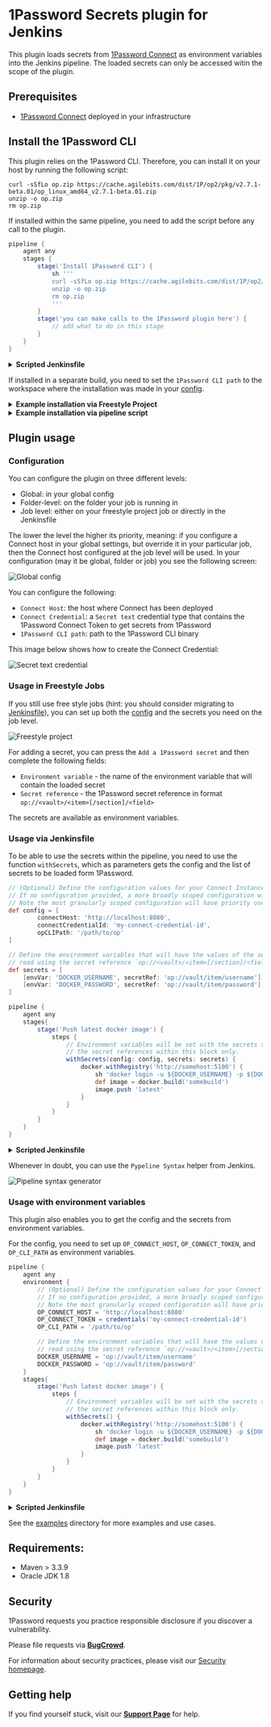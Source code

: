 1Password Secrets plugin for Jenkins
============================

This plugin loads secrets from [1Password Connect](https://1password.com/secrets/) as environment variables into the Jenkins pipeline. The loaded secrets can only be accessed witin the scope of the plugin.

## Prerequisites
- [1Password Connect](https://support.1password.com/secrets-automation/#step-2-deploy-a-1password-connect-server) deployed in your infrastructure

## Install the 1Password CLI

This plugin relies on the 1Password CLI. Therefore, you can install it on your host by running the following script:
```shell
curl -sSfLo op.zip https://cache.agilebits.com/dist/1P/op2/pkg/v2.7.1-beta.01/op_linux_amd64_v2.7.1-beta.01.zip
unzip -o op.zip
rm op.zip
```

If installed within the same pipeline, you need to add the script before any call to the plugin.

```groovy
pipeline {
    agent any
    stages {
        stage('Install 1Password CLI') {
            sh '''
            curl -sSfLo op.zip https://cache.agilebits.com/dist/1P/op2/pkg/v2.7.1-beta.01/op_linux_amd64_v2.7.1-beta.01.zip
            unzip -o op.zip
            rm op.zip
            '''
        }
        stage('you can make calls to the 1Password plugin here') {
            // add what to do in this stage
        }
    }
}
```

<details>
<summary><b>Scripted Jenkinsfile</b></summary>

```groovy

node {
    stage('Install 1Password CLI') {
        sh '''
        curl -sSfLo op.zip https://cache.agilebits.com/dist/1P/op2/pkg/v2.7.1-beta.01/op_linux_amd64_v2.7.1-beta.01.zip
        unzip -o op.zip
        rm op.zip
        '''
    }
    stage('you can make calls to the 1Password plugin here') {
        // add what to do in this stage
    }
}
```

</details>

If installed in a separate build, you need to set the `1Password CLI path` to the workspace where the installation was made in your [config](#configuration).

<details>
<summary><b> Example installation via Freestyle Project</b></summary>

![Install CLI via Freestyle Project](docs/images/install-cli-freestyle.png)

</details>

<details>
<summary><b>Example installation via pipeline script</b></summary>

*Declarative Jenkinsfile*

```groovy
pipeline {
    agent any
    stages {
        stage('Install 1Password CLI') {
            sh '''
            curl -sSfLo op.zip https://cache.agilebits.com/dist/1P/op2/pkg/v2.7.1-beta.01/op_linux_amd64_v2.7.1-beta.01.zip
            unzip -o op.zip
            rm op.zip
            '''
        }
    }
}
```

<details>
<summary><i>Scripted Jenkinsfile</i></summary>

```groovy
node {
    stage('Install 1Password CLI') {
        sh '''
        curl -sSfLo op.zip https://cache.agilebits.com/dist/1P/op2/pkg/v2.7.1-beta.01/op_linux_amd64_v2.7.1-beta.01.zip
        unzip -o op.zip
        rm op.zip
        '''
    }
}
```
</details>
</details>

## Plugin usage

### Configuration

You can configure the plugin on three different levels:
- Global: in your global config
- Folder-level: on the folder your job is running in
- Job level: either on your freestyle project job or directly in the Jenkinsfile

The lower the level the higher its priority, meaning: if you configure a Connect host in your global settings, but override it in your particular job, then the Connect host configured at the job level will be used. In your configuration (may it be global, folder or job) you see the following screen:

![Global config](docs/images/plugin-config.png)

You can configure the following:
- `Connect Host`: the host where Connect has been deployed
- `Connect Credential`: a `Secret text` credential type that contains the 1Password Connect Token to get secrets from 1Password
- `1Password CLI path`: path to the 1Password CLI binary

This image below shows how to create the Connect Credential:

![Secret text credential](docs/images/secret-text-credential.png)

### Usage in Freestyle Jobs

If you still use free style jobs (hint: you should consider migrating to [Jenkinsfile](https://jenkins.io/doc/book/pipeline/)), you can set up both the [config](#configuration) and the secrets you need on the job level.

![Freestyle project](docs/images/freestyle-project.png)

For adding a secret, you can press the `Add a 1Password secret` and then complete the following fields:
- `Environment variable` - the name of the environment variable that will contain the loaded secret
- `Secret reference` - the 1Password secret reference in format `op://<vault>/<item>[/section]/<field>`

The secrets are available as environment variables.

### Usage via Jenkinsfile

To be able to use the secrets within the pipeline, you need to use the function `withSecrets`, which as parameters gets the config and the list of secrets to be loaded form 1Password.

```groovy
// (Optional) Define the configuration values for your Connect Instance.
// If no configuration provided, a more broadly scoped configuration will be used (e.g. folder or global). 
// Note the most granularly scoped configuration will have priority over all other configurations.
def config = [
        connectHost: 'http://localhost:8080', 
        connectCredentialId: 'my-connect-credential-id',
        opCLIPath: '/path/to/op'
]

// Define the environment variables that will have the values of the secrets
// read using the secret reference `op://<vault>/<item>[/section]/<field>`
def secrets = [
    [envVar: 'DOCKER_USERNAME', secretRef: 'op://vault/item/username'],
    [envVar: 'DOCKER_PASSWORD', secretRef: 'op://vault/item/password']
]

pipeline {
    agent any
    stages{
        stage('Push latest docker image') {
            steps {
                // Environment variables will be set with the secrets specified by
                // the secret references within this block only.
                withSecrets(config: config, secrets: secrets) {
                    docker.withRegistry('http://somehost:5100') {
                        sh 'docker login -u ${DOCKER_USERNAME} -p ${DOCKER_PASSWORD} http://somehost:5100'
                        def	image = docker.build('somebuild')
                        image.push 'latest'
                    }
                }
            }
        }
    }
}
```

<details>
<summary><b> Scripted Jenkinsfile</b></summary>

```groovy
node {
    // (Optional) Define the configuration values for your Connect Instance.
    // If no configuration provided, a more broadly scoped configuration will be used (e.g. folder or global). 
    // Note the most granularly scoped configuration will have priority over all other configurations.
    def config = [
        connectHost: 'http://localhost:8080', 
        connectCredentialId: 'my-connect-credential-id',
        opCLIPath: '/path/to/op'
    ]

    // Define the environment variables that will have the values of the secrets
    // read using the secret reference `op://<vault>/<item>[/section]/<field>`
    def secrets = [
        [envVar: 'DOCKER_USERNAME', secretRef: 'op://vault/item/username'],
        [envVar: 'DOCKER_PASSWORD', secretRef: 'op://vault/item/password']
    ]
    
    stage('Push latest docker image') {
        // Environment variables will be set with the secrets specified by 
        // the secret references within this block only.
        withSecrets(config: config, secrets: secrets) {
            docker.withRegistry('http://somehost:5100') {
                sh 'docker login -u ${DOCKER_USERNAME} -p ${DOCKER_PASSWORD} http://somehost:5100'
                def image = docker.build('somebuild')
                image.push 'latest'
            }
        }
    }
}
```
</details>

Whenever in doubt, you can use the `Pypeline Syntax` helper from Jenkins.

![Pipeline syntax generator](docs/images/pipeline-syntax-generator.png)

### Usage with environment variables

This plugin also enables you to get the config and the secrets from environment variables.

For the config, you need to set up `OP_CONNECT_HOST`, `OP_CONNECT_TOKEN`, and `OP_CLI_PATH` as environment variables.

```groovy
pipeline {
    agent any
    environment {
        // (Optional) Define the configuration values for your Connect Instance as environment variables.
        // If no configuration provided, a more broadly scoped configuration will be used (e.g. folder or global). 
        // Note the most granularly scoped configuration will have priority over all other configurations.
        OP_CONNECT_HOST = 'http://localhost:8080'
        OP_CONNECT_TOKEN = credentials('my-connect-credential-id')
        OP_CLI_PATH = '/path/to/op'

        // Define the environment variables that will have the values of the secrets
        // read using the secret reference `op://<vault>/<item>[/section]/<field>`
        DOCKER_USERNAME = 'op://vault/item/username'
        DOCKER_PASSWORD = 'op://vault/item/password'
    }
    stages{
        stage('Push latest docker image') {
            steps {
                // Environment variables will be set with the secrets specified by 
                // the secret references within this block only.
                withSecrets() {
                    docker.withRegistry('http://somehost:5100') {
                        sh 'docker login -u ${DOCKER_USERNAME} -p ${DOCKER_PASSWORD} http://somehost:5100'
                        def	image = docker.build('somebuild')
                        image.push 'latest'
                    }
                }
            }
        }
    }
}
```

<details>
<summary><b> Scripted Jenkinsfile</b></summary>

```groovy
node {
    def environment = [
        // (Optional) Define the configuration values for your Connect Instance as environment variables.
        // If no configuration provided, a more broadly scoped configuration will be used (e.g. folder or global). 
        // Note the most granularly scoped configuration will have priority over all other configurations.
        'OP_CONNECT_HOST=http://localhost:8080',
        'OP_CLI_PATH = /path/to/op',

        // Define the environment variables that will have the values of the secrets
        // read using the secret reference `op://<vault>/<item>[/section]/<field>`
        'DOCKER_USERNAME=op://vault/item/username',
        'DOCKER_PASSWORD=op://vault/item/password'
    ]

    def credentials = [
        string(credentialsId: 'my-connect-credential-id', variable: 'OP_CONNECT_TOKEN')
    ]
    
    withEnv(environment) {
        withCredentials(credentials) {
            stage('Push latest docker image') {
                // Environment variables will be set with the secrets specified by 
                // the secret reference within this block only.
                withSecrets() {
                    docker.withRegistry('http://somehost:5100') {
                        sh 'docker login -u ${DOCKER_USERNAME} -p ${DOCKER_PASSWORD} http://somehost:5100'
                        def image = docker.build('somebuild')
                        image.push 'latest'
                    }
                }
            }
        }
    } 
}
```
</details>

See the [examples](./docs/examples) directory for more examples and use cases.

## Requirements:
* Maven > 3.3.9
* Oracle JDK 1.8

## Security

1Password requests you practice responsible disclosure if you discover a vulnerability.

Please file requests via [**BugCrowd**](https://bugcrowd.com/agilebits).

For information about security practices, please visit our [Security homepage](https://bugcrowd.com/agilebits).

## Getting help

If you find yourself stuck, visit our [**Support Page**](https://support.1password.com/) for help.

<!--
# onepassword-secrets

## Introduction

TODO Describe what your plugin does here

## Getting started

TODO Tell users how to configure your plugin here, include screenshots, pipeline examples and 
configuration-as-code examples.

## Issues

TODO Decide where you're going to host your issues, the default is Jenkins JIRA, but you can also enable GitHub issues,
If you use GitHub issues there's no need for this section; else add the following line:

Report issues and enhancements in the [Jenkins issue tracker](https://issues.jenkins-ci.org/).

## Contributing

TODO review the default [CONTRIBUTING](https://github.com/jenkinsci/.github/blob/master/CONTRIBUTING.md) file and make sure it is appropriate for your plugin, if not then add your own one adapted from the base file

Refer to our [contribution guidelines](https://github.com/jenkinsci/.github/blob/master/CONTRIBUTING.md)

## LICENSE

Licensed under MIT, see [LICENSE](LICENSE.md)
-->
